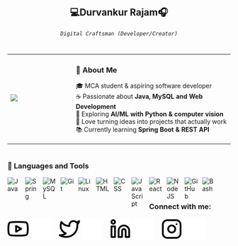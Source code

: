 <div align="center">
  
## 💻Durvankur Rajam🎧
*`Digital Craftsman (Developer/Creator)`*

</div>

#
<table>
  <tr>
    <td width="300">
      <img src="https://github.com/user-attachments/assets/abdcef73-c225-425d-8328-d8ce7f2e1894" width="250" />
    </td>
    <td valign="center" width="700">
     
<div align="top">  
  <p style="font-size:18px; line-height:1.5;">
    
   ### 🌟 About Me

  🎓 MCA student & aspiring software developer<br>
  ☕ Passionate about <b>Java, MySQL and Web Development</b><br>
  🤖 Exploring <b>AI/ML with Python & computer vision</b><br>
  🚀 Love turning ideas into projects that actually work<br>
  📚 Currently learning <b>Spring Boot & REST API</b>
  </p>
</div>

      
  </td>
  </tr>
</table>



#
### 🧰 Languages and Tools

<img align="left" alt="Java" width="30px" style="padding-right:10px;" src="https://cdn.jsdelivr.net/gh/devicons/devicon/icons/java/java-original.svg"/>
<img align="left" alt="Spring" width="30px" style="padding-right:10px;" src="https://cdn.jsdelivr.net/gh/devicons/devicon/icons/spring/spring-original.svg" />
<img align="left" alt="MySQL" width="30px" style="padding-right:10px;" src="https://cdn.jsdelivr.net/gh/devicons/devicon/icons/mysql/mysql-original.svg"/>
<img align="left" alt="Git" width="30px" style="padding-right:10px;" src="https://cdn.jsdelivr.net/gh/devicons/devicon/icons/git/git-original.svg" />
<img align="left" alt="Linux" width="30px" style="padding-right:10px;" src="https://cdn.jsdelivr.net/gh/devicons/devicon/icons/linux/linux-original.svg" />
<img align="left" alt="HTML" width="30px" style="padding-right:10px;" src="https://cdn.jsdelivr.net/gh/devicons/devicon/icons/html5/html5-plain.svg" />
<img align="left" alt="CSS" width="30px" style="padding-right:10px;" src="https://cdn.jsdelivr.net/gh/devicons/devicon/icons/css3/css3-plain.svg" />
<img align="left" alt="JavaScript" width="30px" style="padding-right:10px;" src="https://cdn.jsdelivr.net/gh/devicons/devicon/icons/javascript/javascript-plain.svg" />
<img align="left" alt="React" width="30px" style="padding-right:10px;" src="https://cdn.jsdelivr.net/gh/devicons/devicon/icons/react/react-original.svg" />
<img align="left" alt="NodeJS" width="30px" style="padding-right:10px;" src="https://cdn.jsdelivr.net/gh/devicons/devicon/icons/nodejs/nodejs-original.svg" />
<img align="left" alt="GitHub" width="30px" style="padding-right:10px;" src="https://cdn.jsdelivr.net/gh/devicons/devicon/icons/github/github-original.svg" />
<img align="left" alt="Bash" width="30px" style="padding-right:10px;" src="https://cdn.jsdelivr.net/gh/devicons/devicon/icons/bash/bash-original.svg" />
<br />

#
### Connect with me:

[![YouTube](./img/youtube-light.svg)](https://www.youtube.com/@durvax2340#gh-light-mode-only)
[![YouTube](./img/youtube-dark.svg)](https://www.youtube.com/@durvax2340#gh-dark-mode-only)
&nbsp;&nbsp;
[![Twitter](./img/twitter-light.svg)](https://x.com/Durvankurrr#gh-light-mode-only)
[![Twitter](./img/twitter-dark.svg)](https://x.com/Durvankurrr#gh-dark-mode-only)
&nbsp;&nbsp;
[![LinkedIn](./img/linkedin-light.svg)](https://www.linkedin.com/in/durvankur-rajam/#gh-light-mode-only)
[![LinkedIn](./img/linkedin-dark.svg)](https://www.linkedin.com/in/durvankur-rajam/#gh-dark-mode-only)
&nbsp;&nbsp;
[![Instagram](./img/instagram-light.svg)](https://www.instagram.com/durvankurrr/#gh-light-mode-only)
[![Instagram](./img/instagram-dark.svg)](https://www.instagram.com/durvankurrr/#gh-dark-mode-only)
&nbsp;&nbsp;







       
          
